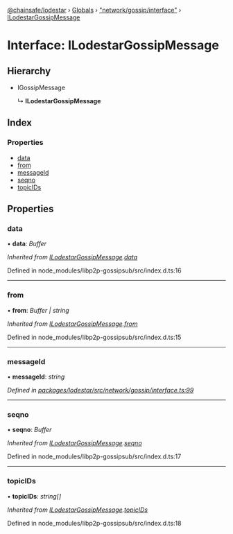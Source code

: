 [@chainsafe/lodestar](../README.md) › [Globals](../globals.md) › ["network/gossip/interface"](../modules/_network_gossip_interface_.md) › [ILodestarGossipMessage](_network_gossip_interface_.ilodestargossipmessage.md)

# Interface: ILodestarGossipMessage

## Hierarchy

* IGossipMessage

  ↳ **ILodestarGossipMessage**

## Index

### Properties

* [data](_network_gossip_interface_.ilodestargossipmessage.md#data)
* [from](_network_gossip_interface_.ilodestargossipmessage.md#from)
* [messageId](_network_gossip_interface_.ilodestargossipmessage.md#messageid)
* [seqno](_network_gossip_interface_.ilodestargossipmessage.md#seqno)
* [topicIDs](_network_gossip_interface_.ilodestargossipmessage.md#topicids)

## Properties

###  data

• **data**: *Buffer*

*Inherited from [ILodestarGossipMessage](_network_gossip_interface_.ilodestargossipmessage.md).[data](_network_gossip_interface_.ilodestargossipmessage.md#data)*

Defined in node_modules/libp2p-gossipsub/src/index.d.ts:16

___

###  from

• **from**: *Buffer | string*

*Inherited from [ILodestarGossipMessage](_network_gossip_interface_.ilodestargossipmessage.md).[from](_network_gossip_interface_.ilodestargossipmessage.md#from)*

Defined in node_modules/libp2p-gossipsub/src/index.d.ts:15

___

###  messageId

• **messageId**: *string*

*Defined in [packages/lodestar/src/network/gossip/interface.ts:99](https://github.com/ChainSafe/lodestar/blob/89d8b8b11/packages/lodestar/src/network/gossip/interface.ts#L99)*

___

###  seqno

• **seqno**: *Buffer*

*Inherited from [ILodestarGossipMessage](_network_gossip_interface_.ilodestargossipmessage.md).[seqno](_network_gossip_interface_.ilodestargossipmessage.md#seqno)*

Defined in node_modules/libp2p-gossipsub/src/index.d.ts:17

___

###  topicIDs

• **topicIDs**: *string[]*

*Inherited from [ILodestarGossipMessage](_network_gossip_interface_.ilodestargossipmessage.md).[topicIDs](_network_gossip_interface_.ilodestargossipmessage.md#topicids)*

Defined in node_modules/libp2p-gossipsub/src/index.d.ts:18
